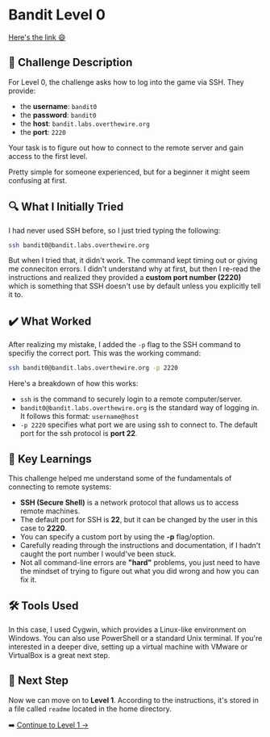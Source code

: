 # Bandit Level 0
[Here's the link 😄](https://overthewire.org/wargames/bandit/bandit0.html)

## 📝 Challenge Description

For Level 0, the challenge asks how to log into the game via SSH. They provide:
- the **username**: `bandit0`
- the **password**: `bandit0`
- the **host**: `bandit.labs.overthewire.org`
- the **port**: `2220`

Your task is to figure out how to connect to the remote server and gain access to the first level.

Pretty simple for someone experienced, but for a beginner it might seem confusing at first.



## 🔍 What I Initially Tried

I had never used SSH before, so I just tried typing the following:

```bash
ssh bandit0@bandit.labs.overthewire.org 
```
But when I tried that, it didn't work. The command kept timing out or giving me conneciton errors. 
I didn't understand why at first, but then I re-read the instructions and realized they provided a **custom port number (2220)** which is something that SSH doesn't use by default unless you explicitly tell it to.

## ✔️ What Worked

After realizing my mistake, I added the `-p` flag to the SSH command to specifiy the correct port. This was the working command:

```bash
ssh bandit0@bandit.labs.overthewire.org -p 2220
```
Here's a breakdown of how this works:
- `ssh` is the command to securely login to a remote computer/server. 
- `bandit0@bandit.labs.overthewire.org` is the standard way of logging in. It follows this format: `username@host`
- `-p 2220` specifies what port we are using ssh to connect to. The default port for the ssh protocol is **port 22**.

## 🧠 Key Learnings

This challenge helped me understand some of the fundamentals of connecting to remote systems: 
- **SSH (Secure Shell)** is a network protocol that allows us to access remote machines.
- The default port for SSH is **22**, but it can be changed by the user in this case to **2220**.
- You can specify a custom port by using the **-p** flag/option.
- Carefully reading through the instructions and documentation, if I hadn't caught the port number I would've been stuck.
- Not all command-line errors are **"hard"** problems, you just need to have the mindset of trying to figure out what you did wrong and how you can fix it.


## 🛠️ Tools Used

In this case, I used Cygwin, which provides a Linux-like environment on Windows. You can also use PowerShell or a standard Unix terminal. If you're interested in a deeper dive, setting up a virtual machine with VMware or VirtualBox is a great next step.

## 🔐 Next Step

Now we can move on to **Level 1**. According to the instructions, it's stored in a file called `readme` located in the home directory. 

➡️ [Continue to Level 1 →](https://github.com/aminuzz/Bandit-CTF-Journey/blob/main/level%201.md)
